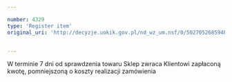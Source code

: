```yaml
---

number: 4329
type: 'Register item'
original_uri: 'http://decyzje.uokik.gov.pl/nd_wz_um.nsf/0/502705268594E514C1257B270035806E?OpenDocument'


---
```


W terminie 7 dni od sprawdzenia towaru Sklep zwraca Klientowi zapłaconą kwotę, pomniejszoną o koszty realizacji zamówienia
